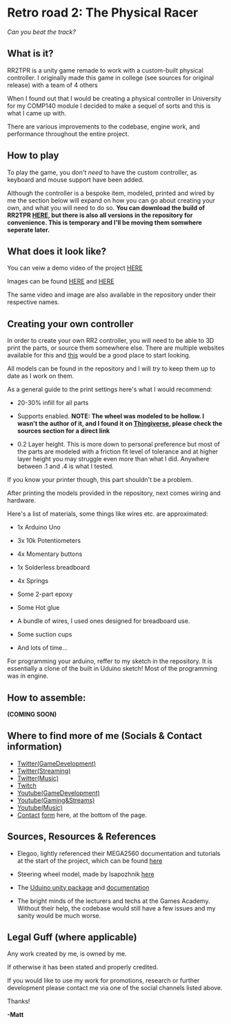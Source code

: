# Retro road 2: The Physical Racer

*Can you beat the track?*

## What is it?

RR2TPR is a unity game remade to work with a custom-built physical controller. I originally made this game in college (see sources for original release)
with a team of 4 others

When I found out that I would be creating a physical
controller in University for my COMP140 module I decided to make a sequel of sorts
and this is what I came up with. 

There are various improvements to the codebase, engine work, and performance throughout the entire project.

## How to play

To play the game, you don't *need* to have the custom controller, as keyboard and mouse support have been added. 

Although the controller is a bespoke item, modeled, printed and wired by me the section below will 
expand on how you can go about creating your own, and what you will need to do so. 
**You can download the build of RR2TPR [HERE](https://mattrobertscgd.itch.io/), but there is also all versions in the repository for convenience. This is temporary and I'll be moving them somwhere seperate later.**


## What does it look like?

You can veiw a demo video of the project [HERE](https://web.microsoftstream.com/video/919b078e-e843-4e73-be4a-2b724bd325e6)

Images can be found [HERE](https://imgur.com/bAdT4xP) and [HERE](https://imgur.com/F9zPJX0)

The same video and image are also available in the repository under their respective names.


## Creating your own controller

In order to create your own RR2 controller, you will need to be able to 3D print the parts, or source them somewhere else. 
There are multiple websites available for this and [this](https://all3dp.com/1/best-online-3d-printing-service-3d-print-services/) would be a good place to start looking.

All models can be found in the repository and I will *try* to keep them up to date as I work on them.

As a general guide to the print settings here's what I would recommend:

- 20-30% infill for all parts

- Supports enabled. **NOTE: The wheel was modeled to be hollow. I wasn't the author of it, and I found it on [Thingiverse](https://www.thingiverse.com/), please check the sources section for a direct link**

- 0.2 Layer height. This is more down to personal preference but most of the parts are modeled with a 
friction fit level of tolerance and at higher layer height you may struggle even more than what I did. 
Anywhere between .1 and .4 is what I tested.

If you know your printer though, this part shouldn't be a problem.

After printing the models provided in the repository, next comes wiring and hardware. 

Here's a list of materials, some things like wires etc. are approximated:

- 1x Arduino Uno

- 3x 10k Potentiometers

- 4x Momentary buttons

- 1x Solderless breadboard

- 4x Springs

- Some 2-part epoxy

- Some Hot glue

- A bundle of wires, I used ones designed for 
breadboard use.

- Some suction cups

- And lots of time...

For programming your arduino, reffer to my sketch in the repository. It is essentially a clone of the built in Uduino sketch! Most of the programming was in engine.

## How to assemble:

**(COMING SOON)**

## Where to find more of me (Socials & Contact information)

- [Twitter(GameDevelopment)](https://twitter.com/MattRobertsCGD)
- [Twitter(Streaming)](https://twitter.com/thetruemystic_)
- [Twitter(Music)](https://twitter.com/VolatileFlow)
- [Twitch](https://www.twitch.tv/thetruemystic_)
- [Youtube(GameDevelopment)](https://www.youtube.com/channel/UC5qno-2R9uWWRPd3WT6MsHw)
- [Youtube(Gaming&Streams)](https://www.youtube.com/c/thetruemystic_)
- [Youtube(Music)](https://www.youtube.com/channel/UCtZF-RvqitFMk3urvHYSV5w)
- [Contact](https://mrobertscgd.wordpress.com/) [form](https://mrobertscgd.wordpress.com/) here,  at the bottom of the page.

## Sources, Resources & References

- Elegoo, lightly referenced their MEGA2560 documentation and tutorials at the start of the project, which can be found [here](https://www.manualslib.com/manual/1353374/Elegoo-Mega2560.html#manual)

- Steering wheel model, made by Isapozhnik [here](https://www.thingiverse.com/thing:13534)

- The [Uduino unity package](https://marcteyssier.com/uduino/) and [documentation](https://marcteyssier.com/uduino/docs)

- The bright minds of the lecturers and techs at the Games Academy. Without their help, the codebase would still have a few issues and my sanity would be much worse.

## Legal Guff (where applicable)

Any work created by me, is owned by me. 

If otherwise it has been stated and properly credited.

If you would like to use my work for promotions, research or further development please contact me via one of the social channels
listed above.

Thanks! 

**-Matt**